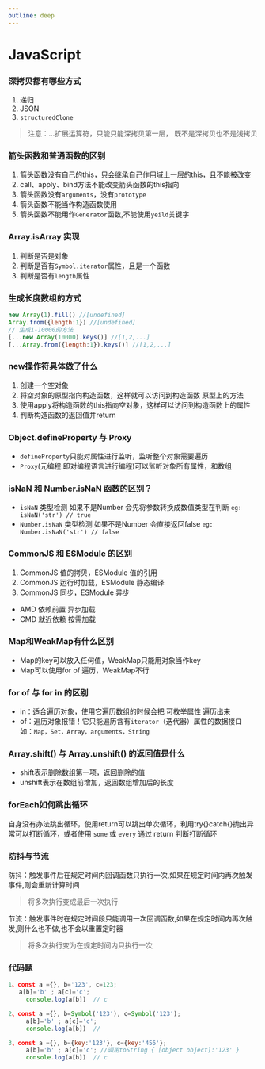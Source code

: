 ```yaml
---
outline: deep
---
```


# JavaScript
### 深拷贝都有哪些方式
1. 递归
2. JSON
3. `structuredClone`
> 注意：...扩展运算符，只能只能深拷贝第一层， 既不是深拷贝也不是浅拷贝
### 箭头函数和普通函数的区别
1. 箭头函数没有自己的this，只会继承自己作用域上一层的this，且不能被改变
2. call、apply、bind方法不能改变箭头函数的this指向
3. 箭头函数没有`arguments`，没有`prototype`
4. 箭头函数不能当作构造函数使用
5. 箭头函数不能用作`Generator`函数,不能使用`yeild`关键字
		
### Array.isArray  实现
1. 判断是否是对象
2. 判断是否有`Symbol.iterator`属性，且是一个函数
3. 判断是否有`length`属性
		
### 生成长度数组的方式
```js
new Array(1).fill() //[undefined]
Array.from({length:1}) //[undefined]
// 生成1-10000的方法
[...new Array(10000).keys()] //[1,2,...]
[...Array.from({length:1}).keys()] //[1,2,...]
```

### new操作符具体做了什么
1. 创建一个空对象
2. 将空对象的原型指向构造函数，这样就可以访问到构造函数 原型上的方法
3. 使用apply将构造函数的this指向空对象，这样可以访问到构造函数上的属性
4. 判断构造函数的返回值并return 
	
### Object.defineProperty 与 Proxy
- `defineProperty`只能对属性进行监听，监听整个对象需要遍历 
- `Proxy`(元编程:即对编程语言进行编程)可以监听对象所有属性，和数组
	
### isNaN 和 Number.isNaN 函数的区别？
- `isNaN` 类型检测 如果不是Number 会先将参数转换成数值类型在判断	`eg: isNaN('str') // true`
- `Number.isNaN` 类型检测 如果不是Number 会直接返回false  `eg: Number.isNaN('str') // false`
		
### CommonJS 和 ESModule 的区别
1. CommonJS 值的拷贝，ESModule 值的引用
2. CommonJS 运行时加载，ESModule 静态编译
3. CommonJS 同步，ESModule 异步
- AMD  依赖前置  异步加载
- CMD  就近依赖  按需加载

###  Map和WeakMap有什么区别
- Map的key可以放入任何值，WeakMap只能用对象当作key
- Map可以使用for of 遍历，WeakMap不行

### for of 与 for in 的区别
- in：适合遍历对象，使用它遍历数组的时候会把 可枚举属性 遍历出来
- of：遍历对象报错！它只能遍历含有`iterator`（迭代器）属性的数据接口 如：`Map，Set，Array，arguments，String`

### Array.shift() 与 Array.unshift() 的返回值是什么
- shift表示删除数组第一项，返回删除的值
- unshift表示在数组前增加，返回数组增加后的长度

### forEach如何跳出循环
自身没有办法跳出循环，使用return可以跳出单次循环，利用try{}catch{}抛出异常可以打断循环，或者使用 `some` 或 `every` 通过 return 判断打断循环

### 防抖与节流
 防抖：触发事件后在规定时间内回调函数只执行一次,如果在规定时间内再次触发事件,则会重新计算时间
>  将多次执行变成最后一次执行
    
节流：触发事件时在规定时间段只能调用一次回调函数,如果在规定时间内再次触发,则什么也不做,也不会以重置定时器
> 将多次执行变为在规定时间内只执行一次
	
### 代码题
```js
1、const a ={}, b='123', c=123;
   a[b]='b' ; a[c]='c'; 
	 console.log(a[b])  // c

2、const a ={}, b=Symbol('123'), c=Symbol('123');
	 a[b]='b' ; a[c]='c';
	 console.log(a[b])  // 

3、const a ={}, b={key:'123'}, c={key:'456'};
	 a[b]='b' ; a[c]='c'; //调用toString { [object object]:'123' }
	 console.log(a[b])  // c 
```